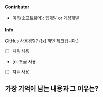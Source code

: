 #### Contributor
- 이름(소프트웨어): 앱개발 or 게임개발
#### Info

GitHub 사용경험? ([x] 하면 체크됩니다.)
- [ ] 처음 사용
- [o] 조금 사용
- [ ] 자주 사용

가장 기억에 남는 내용과 그 이유는? 
- 

